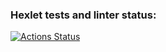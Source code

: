 ### Hexlet tests and linter status:
[![Actions Status](https://github.com/Nuagrinn/java-project-71/actions/workflows/hexlet-check.yml/badge.svg)](https://github.com/Nuagrinn/java-project-71/actions)